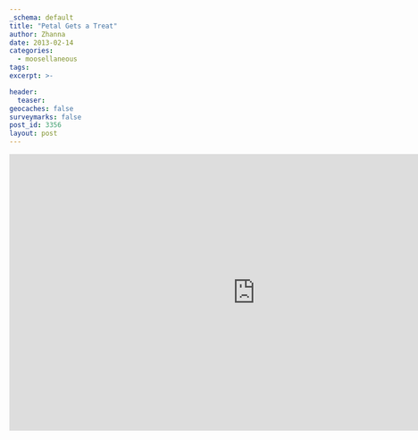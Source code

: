 ```yaml
---
_schema: default
title: "Petal Gets a Treat"
author: Zhanna
date: 2013-02-14
categories:
  - moosellaneous
tags:
excerpt: >-

header:
  teaser:
geocaches: false
surveymarks: false
post_id: 3356
layout: post 
---
```


<div class="embed-youtube">
  <iframe width="880" height="495" src="https://www.youtube.com/embed/APauCTR6uqY?rel=0" title="YouTube video player" frameborder="0" allow="accelerometer; autoplay; clipboard-write; encrypted-media; gyroscope; picture-in-picture" allowfullscreen></iframe>
</div>